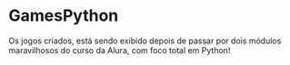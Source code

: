 # GamesPython
Os jogos criados, está sendo exibido depois de passar por dois módulos maravilhosos do  curso da Alura, com foco total em Python!
